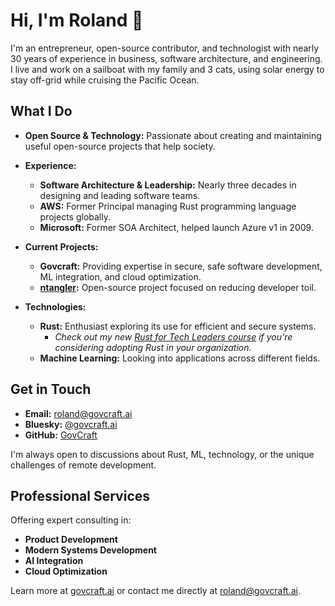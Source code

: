 # Hi, I'm Roland 👋

I'm an entrepreneur, open-source contributor, and technologist with nearly 30 years of experience in business, software architecture, and engineering. I live and work on a sailboat with my family and 3 cats, using solar energy to stay off-grid while cruising the Pacific Ocean.

## What I Do

- **Open Source & Technology:** Passionate about creating and maintaining useful open-source projects that help society.
- **Experience:**
  - **Software Architecture & Leadership:** Nearly three decades in designing and leading software teams.
  - **AWS:** Former Principal managing Rust programming language projects globally.
  - **Microsoft:** Former SOA Architect, helped launch Azure v1 in 2009.

- **Current Projects:**
  - **Govcraft:** Providing expertise in secure, safe software development, ML integration, and cloud optimization.
  - **[ntangler](https://github.com/GovCraft/ntangler):** Open-source project focused on reducing developer toil.

- **Technologies:**
  - **Rust:** Enthusiast exploring its use for efficient and secure systems.  
    - *Check out my new [Rust for Tech Leaders course](https://www.udemy.com/course/rust-for-tech-leaders/?referralCode=E44C53C3E3C4222694F7) if you’re considering adopting Rust in your organization.*
  - **Machine Learning:** Looking into applications across different fields.

## Get in Touch

- **Email:** [roland@govcraft.ai](mailto:roland@govcraft.ai)
- **Bluesky:** [@govcraft.ai](https://bsky.app/profile/govcraft.ai)
- **GitHub:** [GovCraft](https://github.com/GovCraft)

I'm always open to discussions about Rust, ML, technology, or the unique challenges of remote development.

## Professional Services

Offering expert consulting in:

- **Product Development**
- **Modern Systems Development**
- **AI Integration**
- **Cloud Optimization**

Learn more at [govcraft.ai](https://www.govcraft.ai) or contact me directly at [roland@govcraft.ai](mailto:roland@govcraft.ai).
